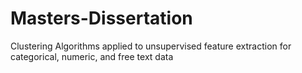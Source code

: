 # Masters-Dissertation
Clustering Algorithms applied to unsupervised feature extraction for categorical, numeric, and free text data
